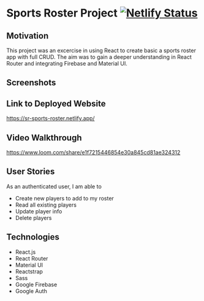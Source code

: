# Sports Roster Project [![Netlify Status](https://api.netlify.com/api/v1/badges/3bb4e734-e16a-45b9-871e-68d42e6eaa69/deploy-status)](https://app.netlify.com/sites/sr-sports-roster/deploys)

## Motivation

This project was an excercise in using React to create basic a sports roster app with full CRUD. The aim was to gain a deeper understanding in React Router and integrating Firebase and Material UI.

## Screenshots

## Link to Deployed Website
https://sr-sports-roster.netlify.app/

## Video Walkthrough
https://www.loom.com/share/e1f7215446854e30a845cd81ae324312


## User Stories

As an authenticated user, I am able to
- Create new players to add to my roster
- Read all existing players
- Update player info
- Delete players

## Technologies
- React.js
- React Router
- Material UI
- Reactstrap
- Sass
- Google Firebase
- Google Auth
## 
